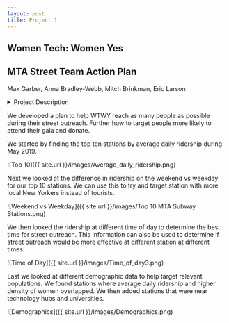 ```yaml
---
layout: post
title: Project 1
---
```


## Women Tech: Women Yes
## MTA Street Team Action Plan
Max Garber, Anna Bradley-Webb, Mitch Brinkman, Eric Larson

<details><summary>Project Description</summary>
  <strong>Back Story</strong>

  <p> An email from a potential client: </p>

  <p> Alice, Lara and Omar - </p>

  <p> It was great to meet with you and chat at the event where we recently met and had a nice chat. We’d love to take some next steps to see if working together is something that would make sense for both parties. </p>

  <p> As we mentioned, we are interested in harnessing the power of data and analytics to optimize the effectiveness of our street team work, which is a significant portion of our fundraising efforts. </p>

  <p> WomenTechWomenYes (WTWY) has an annual gala at the beginning of the summer each year. As we are new and inclusive organization, we try to do double duty with the gala both to fill our event space with individuals passionate about increasing the participation of women in technology, and to concurrently build awareness and reach. </p>

  <p> To this end we place street teams at entrances to subway stations. The street teams collect email addresses and those who sign up are sent free tickets to our gala. </p>

  <p> Where we’d like to solicit your engagement is to use MTA subway data, which as I’m sure you know is available freely from the city, to help us optimize the placement of our street teams, such that we can gather the most signatures, ideally from those who will attend the gala and contribute to our cause. </p>

  <p> The ball is in your court now—do you think this is something that would be feasible for your group? From there we can explore what kind of an engagement would make sense for all of us. </p>

  <p> Best, </p>

  <p> Karrine and Dahlia </p>

  <p> WTWY International </p>

  <strong> Data: </strong>
  <ul>
    <li> MTA Data (Google it!) </li>
    <li> Additional data sources welcome! </li>
  </ul>

  <strong> Skills: </strong>
  <ul>
    <li> python and pandas </li>
    <li> visualizations via Matplotlib & seaborn </li>
  </ul>

  <strong> Analysis: </strong>  
  <ul>
    <li> Exploratory Data Analysis </li>
  </ul>

  <strong> Deliverable/communication: </strong>
  <ul>
    <li> Group presentation (3-4 people per) </li>
    <li> slide presentation (6 minutes) </li>
    <li> visual and oral communication in group presentations </li>
    <li> organized project repository </li>
  </ul>
    We are very excited to see what you will learn and do for Project 1!
</details>

We developed a plan to help WTWY reach as many people as possible during their street outreach. Further how to target people more likely to attend their gala and donate.

We started by finding the top ten stations by average daily ridership during May 2019.

![Top 10]({{ site.url }}/images/Average_daily_ridership.png)

Next we looked at the difference in ridership on the weekend vs weekday for our top 10 stations. We can use this to try and target station with more local New Yorkers instead of tourists.

![Weekend vs Weekday]({{ site.url }}/images/Top 10 MTA Subway Stations.png)

We then looked the ridership at different time of day to determine the best time for street outreach. This information can also be used to determine if street outreach would be more effective at different station at different times.

![Time of Day]({{ site.url }}/images/Time_of_day3.png)

Last we looked at different demographic data to help target relevant populations. We found stations where average daily ridership and higher density of women overlapped. We then added stations that were near technology hubs and universities.

![Demographics]({{ site.url }}/images/Demographics.png)
